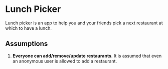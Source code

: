 # Lunch Picker
Lunch picker is an app to help you and your friends pick a next restaurant at
which to have a lunch.

## Assumptions
1. **Everyone can add/remove/update restaurants**. It is assumed that even an
anonymous user is allowed to add a restaurant.
